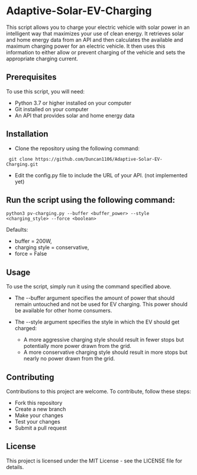 # Adaptive-Solar-EV-Charging

This script allows you to charge your electric vehicle with solar power in an intelligent way that maximizes your use of clean energy. It retrieves solar and home energy data from an API and then calculates the available and maximum charging power for an electric vehicle. It then uses this information to either allow or prevent charging of the vehicle and sets the appropriate charging current.

 ## Prerequisites
  To use this script, you will need:

   - Python 3.7 or higher installed on your computer
   - Git installed on your computer
   - An API that provides solar and home energy data
 ## Installation
  - Clone the repository using the following command:
  
  ```
   git clone https://github.com/Duncan1106/Adaptive-Solar-EV-Charging.git
  ```
  
  - Edit the config.py file to include the URL of your API. (not implemented yet)

 ## Run the script using the following command:
  ``` 
  python3 pv-charging.py --buffer <buffer_power> --style <charging_style> --force <boolean> 
  ```
 Defaults:
   - buffer = 200W,
   - charging style = conservative, 
   - force = False
 

  
 ## Usage
   To use the script, simply run it using the command specified above. 
   - The --buffer argument specifies the amount of power that should remain untouched and not be used for EV charging. This power should be available for other home consumers. 
   - The --style argument specifies the style in which the EV should get charged:
   
     - A more aggressive charging style should result in fewer stops but potentially more power drawn from the grid.
     - A more conservative charging style should result in more stops but nearly no power drawn from the grid.

 ## Contributing
  Contributions to this project are welcome. To contribute, follow these steps:
  
   - Fork this repository
   - Create a new branch
   - Make your changes
   - Test your changes
   - Submit a pull request

 ## License
  This project is licensed under the MIT License - see the LICENSE file for details.
